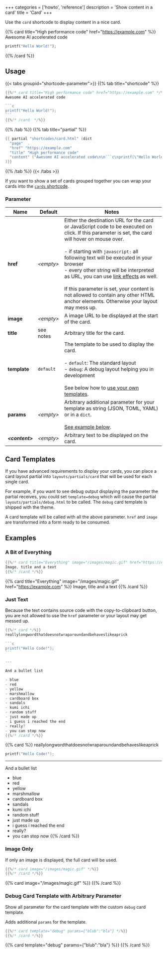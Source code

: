 +++
categories = ['howto', 'reference']
description = 'Show content in a card'
title = 'Card'
+++

Use the `card` shortcode to display content in a nice card.

{{% card title="High performance code" href="https://example.com" %}}
Awesome AI accelerated code

```python
printf("Hello World!");
```
{{% /card %}}

## Usage

{{< tabs groupid="shortcode-parameter">}}
{{% tab title="shortcode" %}}

````go
{{%/* card title="High performance code" href="https://example.com" */%}}
Awesome AI accelerated code

```c
printf("Hello World!");
```
{{%/* /card  */%}}
````

{{% /tab %}}
{{% tab title="partial" %}}

````go
{{ partial "shortcodes/card.html" (dict
  "page"  .
  "href" "https://example.com"
  "title" "High performance code"
  "content" ("Awesome AI accelerated code\n\n```c\nprintf(\"Hello World!\")\n```" | .RenderString)
)}}
````

{{% /tab %}}
{{< /tabs >}}

If you want to show a set of cards grouped together you can wrap your cards into the [`cards` shortcode](shortcodes/cards).

### Parameter

| Name                  | Default         | Notes       |
|-----------------------|-----------------|-------------|
| **href**              | _&lt;empty&gt;_ | Either the destination URL for the card or JavaScript code to be executed on click. If this parameter is set, the card will hover on mouse over.<br><br>- if starting with `javascript:` all following text will be executed in your browser<br>- every other string will be interpreted as URL, you can use [link effects](authoring/markdown#link-effects) as well.<br><br>If this parameter is set, your content is not allowed to contain any other HTML anchor elements. Otherwise your layout may mess up. |
| **image**             | _&lt;empty&gt;_ | A image URL to be displayed at the start of the card. |
| **title**             | see notes       | Arbitrary title for the card. |
| **template**          | `default`       | The template to be used to display the card. <br><br>- `default`: The standard layout<br>- `debug`: A debug layout helping you in development<br><br>See below how to [use your own templates](#card-templates). |
| **params**            | _&lt;empty&gt;_ | Arbitrary additional parameter for your template as string (JSON, TOML, YAML) or in a `dict`.<br><br>[See example below](#debug-card-template-with-arbitrary-parameter). |
| _**&lt;content&gt;**_ | _&lt;empty&gt;_ | Arbitrary text to be displayed on the card. |

## Card Templates

If you have advanced requirements to display your cards, you can place a card layout partial into `layouts/partials/card` that will be used for each single card.

For example, if you want to see debug output displaying the parameter the partial receives, you could set `template=debug` which will cause the partial `layouts/partials/debug.html` to be called. The `debug` card template is shipped with the theme.

A card template will be called with all the above parameter. `href` and `image` are transformed into a form ready to be consumed.

## Examples

### A Bit of Everything

````go
{{%/* card title="Everything" image="/images/magic.gif" href="https://example.com" */%}}
Image, title and a text
{{%/* /card */%}}
````

{{% card title="Everything" image="/images/magic.gif" href="https://example.com" %}}
Image, title and a text
{{% /card %}}

### Just Text

Because the text contains source code with the copy-to-clipboard button, you are not allowed to use the `href` parameter or your layout may get messed up.

````go
{{%/* card */%}}
reallylongwordthatdoesnotwraparoundandbehaveslikeaprick

```c
printf("Hello Code!");
```

---

And a bullet list

- blue
- red
- yellow
- marshmallow
- cardboard box
- sandals
- kumi ichi
- random stuff
- just made up
- i guess i reached the end
- really?
- you can stop now
{{%/* /card */%}}
````

{{% card %}}
reallylongwordthatdoesnotwraparoundandbehaveslikeaprick

```c
printf("Hello Code!");
```

---

And a bullet list

- blue
- red
- yellow
- marshmallow
- cardboard box
- sandals
- kumi ichi
- random stuff
- just made up
- i guess i reached the end
- really?
- you can stop now
{{% /card %}}

### Image Only

If only an image is displayed, the full card will be used.

````go
{{%/* card image="/images/magic.gif" */%}}
{{%/* /card */%}}
````

{{% card image="/images/magic.gif" %}}
{{% /card %}}

### Debug Card Template with Arbitrary Parameter

Show all parameter for the card template with the custom `debug` card template.

Adds additional `params` for the template.

````go
{{%/* card template="debug" params={"blub":"bla"} */%}}
{{%/* /card */%}}
````

{{% card template="debug" params={"blub":"bla"} %}}
{{% /card %}}
